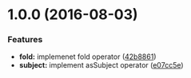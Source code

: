 <a name="1.0.0"></a>
# 1.0.0 (2016-08-03)


### Features

* **fold:** implemenet fold operator ([42b8861](https://github.com/TylorS/tempest/commit/42b8861))
* **subject:** implement asSubject operator ([e07cc5e](https://github.com/TylorS/tempest/commit/e07cc5e))



